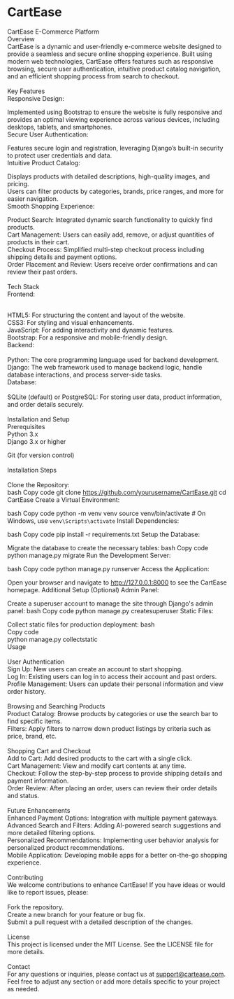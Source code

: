 # CartEase
CartEase E-Commerce Platform
<br>
Overview <br>
CartEase is a dynamic and user-friendly e-commerce website designed to provide a seamless and secure online shopping experience. Built using modern web technologies, CartEase offers features such as responsive browsing, secure user authentication, intuitive product catalog navigation, and an efficient shopping process from search to checkout.
<br>
<br>
Key Features<br>
Responsive Design:

Implemented using Bootstrap to ensure the website is fully responsive and provides an optimal viewing experience across various devices, including desktops, tablets, and smartphones.<br>
Secure User Authentication:

Features secure login and registration, leveraging Django’s built-in security to protect user credentials and data.<br>
Intuitive Product Catalog:

Displays products with detailed descriptions, high-quality images, and pricing.<br>
Users can filter products by categories, brands, price ranges, and more for easier navigation.<br>
Smooth Shopping Experience:

Product Search: Integrated dynamic search functionality to quickly find products.<br>
Cart Management: Users can easily add, remove, or adjust quantities of products in their cart.<br>
Checkout Process: Simplified multi-step checkout process including shipping details and payment options.<br>
Order Placement and Review: Users receive order confirmations and can review their past orders.<br>
<br>
Tech Stack <br>
Frontend:
<br>
<br>

HTML5: For structuring the content and layout of the website.<br>
CSS3: For styling and visual enhancements.<br>
JavaScript: For adding interactivity and dynamic features.<br>
Bootstrap: For a responsive and mobile-friendly design.<br>
Backend:
<br>
<br>
Python: The core programming language used for backend development.<br>
Django: The web framework used to manage backend logic, handle database interactions, and process server-side tasks.<br>
Database:
<br>
<br>
SQLite (default) or PostgreSQL: For storing user data, product information, and order details securely.
<br>
<br>
Installation and Setup<br>
Prerequisites<br>
Python 3.x<br>
Django 3.x or higher<br>

Git (for version control)<br>
<br>
Installation Steps<br>
<br>
Clone the Repository:
<br>
bash
Copy code
git clone https://github.com/yourusername/CartEase.git
cd CartEase
Create a Virtual Environment:

bash
Copy code
python -m venv venv
source venv/bin/activate  # On Windows, use `venv\Scripts\activate`
Install Dependencies:

bash
Copy code
pip install -r requirements.txt
Setup the Database:

Migrate the database to create the necessary tables:
bash
Copy code
python manage.py migrate
Run the Development Server:

bash
Copy code
python manage.py runserver
Access the Application:

Open your browser and navigate to http://127.0.0.1:8000 to see the CartEase homepage.
Additional Setup (Optional)
Admin Panel:

Create a superuser account to manage the site through Django's admin panel:
bash
Copy code
python manage.py createsuperuser
Static Files:

Collect static files for production deployment:
bash<br>
Copy code<br>
python manage.py collectstatic<br>
Usage<br>
<br>
User Authentication<br>
Sign Up: New users can create an account to start shopping.<br>
Log In: Existing users can log in to access their account and past orders.<br>
Profile Management: Users can update their personal information and view order history.<br>
<br>
Browsing and Searching Products
<br>
Product Catalog: Browse products by categories or use the search bar to find specific items.<br>
Filters: Apply filters to narrow down product listings by criteria such as price, brand, etc.<br>
<br>
Shopping Cart and Checkout<br>
Add to Cart: Add desired products to the cart with a single click.<br>
Cart Management: View and modify cart contents at any time.<br>
Checkout: Follow the step-by-step process to provide shipping details and payment information.<br>
Order Review: After placing an order, users can review their order details and status.<br>
<br>
Future Enhancements
<br>
Enhanced Payment Options: Integration with multiple payment gateways.<br>
Advanced Search and Filters: Adding AI-powered search suggestions and more detailed filtering options.<br>
Personalized Recommendations: Implementing user behavior analysis for personalized product recommendations.<br>
Mobile Application: Developing mobile apps for a better on-the-go shopping experience.<br>
<br>
Contributing
<br>
We welcome contributions to enhance CartEase! If you have ideas or would like to report issues, please:
<br>
<br>
Fork the repository.<br>
Create a new branch for your feature or bug fix.<br>
Submit a pull request with a detailed description of the changes.
<br>
<br>
License
<br>
This project is licensed under the MIT License. See the LICENSE file for more details.
<br>
<br>
Contact
<br>
For any questions or inquiries, please contact us at support@cartease.com.
<br>
Feel free to adjust any section or add more details specific to your project as needed.
